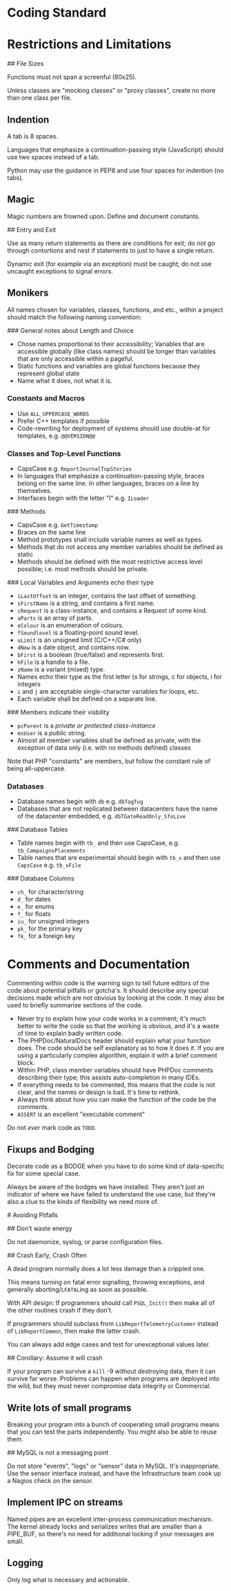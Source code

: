 Coding Standard
===============

# Restrictions and Limitations

## File Sizes

Functions must not span a screenful (80x25).

Unless classes are "mocking classes" or "proxy classes", create no more than one class per file.

## Indention

A tab is 8 spaces.

Languages that emphasize a continuation-passing style (JavaScript) should use two spaces instead of a tab.

Python may use the guidance in PEP8 and use four spaces for indention (no tabs).

## Magic

Magic numbers are frowned upon. Define and document constants.

## Entry and Exit

Use as many return statements as there are conditions for exit; do not go through contortions and nest if statements to just to have a single return.

Dynamic exit (for example via an exception) must be caught; do not use uncaught exceptions to signal errors.

## Monikers

All names chosen for variables, classes, functions, and etc., within a project should match the following naming convention:

### General notes about Length and Choice

* Chose names proportional to their accessibility; Variables that are accessible globally (like class names) should be longer than variables that are only accessible within a pageful.
* Static functions and variables are global functions because they represent global state
* Name what it does, not what it is.

### Constants and Macros

* Use `ALL_UPPERCASE_WORDS`
* Prefer C++ templates if possible
* Code-rewriting for deployment of systems should use double-at for templates, e.g. `@@VERSION@@`

### Classes and Top-Level Functions

* CapsCase e.g. `ReportJournalTopStories`
* In languages that emphasize a continuation-passing style, braces belong on the same line. In other languages, braces on a line by themselves.
* Interfaces begin with the letter "I" e.g. `ILoader`

### Methods

* CapsCase e.g. `GetTimestamp`
* Braces on the same line
* Method prototypes shall include variable names as well as types.
* Methods that do not access any member variables should be defined as static
* Methods should be defined with the most restrictive access level possible; i.e. most methods should be private.

### Local Variables and Arguments echo their type

* `iLastOffset` is an integer, contains the last offset of something.
* `sFirstName` is a string, and contains a first name.
* `cRequest` is a class-instance, and contains a Request of some kind.
* `aParts` is an array of parts.
* `eColour` is an enumeration of colours.
* `fSoundlevel` is a floating-point sound level.
* `uLimit` is an unsigned limit (C/C++/C# only)
* `dNow` is a date object, and contains now.
* `bFirst` is a boolean (true/false) and represents first.
* `hFile` is a handle to a file.
* `zName` is a variant (mixed) type.
* Names echo their type as the first letter (s for strings, c for objects, i for integers
* `i` and `j` are acceptable single-character variables for loops, etc.
* Each variable shall be defined on a separate line.

### Members indicate their visbility

* `pcParent` is a *private or protected class-instance*
* `msUser` is a *public* string.
* Almost all member variables shall be defined as private, with the exception of data only (i.e. with no methods defined) classes

Note that PHP "constants" are members, but follow the constant rule of being all-uppercase.

### Databases

* Database names begin with `db` e.g. `dbTagTug`
* Databases that are not replicated between datacenters have the name of the datacenter embedded, e.g. `dbTGateReadOnly_SfoLive`

### Database Tables

* Table names begin with `tb_` and then use CapsCase, e.g. `tb_CampaignsPlacements`
* Table names that are experimental should begin with `tb_x` and then use `CapsCase` e.g. `tb_xFile`

### Database Columns

* `ch_` for character/string
* `d_` for dates
* `e_` for enums
* `f_` for floats
* `iu_` for unsigned integers
* `pk_` for the primary key
* `fk_` for a foreign key

# Comments and Documentation

Commenting within code is the warning sign to tell future editors of the code about potential pitfalls or gotcha's.
It should describe any special decisions made which are not obvious by looking at the code. It may also be used to briefly summarise sections of the code.

* Never try to explain how your code works in a comment; it's much better to write the code so that the working is obvious, and it's a waste of time to explain badly written code.
* The PHPDoc/NaturalDocs header should explain what your function does. The code should be self explanatory as to how it does it. If you are using a particularly complex algorithm, explain it with a brief comment block. 
* Within PHP, class member variables should have PHPDoc comments describing their type; this assists auto-completion in many IDEs. 
* If everything needs to be commented, this means that the code is not clear, and the names or design is bad. It's time to rethink.
* Always think about how you can make the function of the code be the comments.
* `ASSERT` is an excellent "executable comment"

Do not *ever* mark code as `TODO`.

## Fixups and Bodging

Decorate code as a BODGE when you have to do some kind of data-specific fix for some special case. 

Always be aware of the bodges we have installed: They aren't just an indicator of where we have failed to understand the use case,
but they're also a clue to the kinds of flexibility we need more of.

# Avoiding Pitfalls

## Don't waste energy

Do not daemonize, syslog, or parse configuration files.

## Crash Early, Crash Often

A dead program normally does a lot less damage than a crippled one.

This means turning on fatal error signalling, throwing exceptions, and generally aborting/`LFATAL`ing as soon as possible.

With API design: If programmers should call `PSQL_Init()` then make all of the other routines crash if they don't.

If programmers should subclass from `LibReportTelemetryCustomer` instead of `LibReportCommon`, then make the latter crash.

You can always add edge cases and test for unexceptional values later.

## Corollary: Assume it will crash

If your program can survive a `kill` -9 without destroying data, then it can survive far worse. Problems can happen when programs are deployed into the wild, but they must never compromise data integrity or Commercial.

## Write lots of small programs

Breaking your program into a bunch of cooperating small programs means that you can test the parts independently. You might also be able to reuse them.

## MySQL is not a messaging point

Do not store "events", "logs" or "sensor" data in MySQL. It's inappropriate. Use the sensor interface instead, and have the Infrastructure team cook up a Nagios check on the sensor.

## Implement IPC on streams

Named pipes are an excellent inter-process communication mechanism. The kernel already locks and serializes writes that are smaller than a PIPE_BUF, so there's no need for additional locking if your messages are small.

## Logging

Only log what is necessary and actionable.
